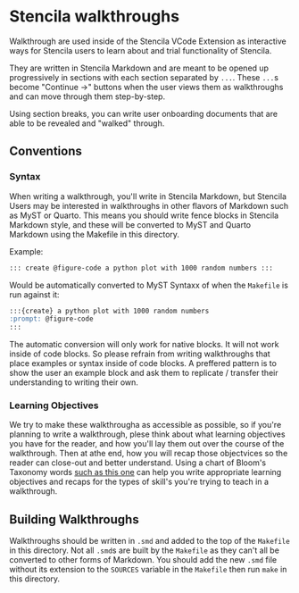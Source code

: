 # Stencila walkthroughs

Walkthrough are used inside of the Stencila VCode Extension as interactive ways for
Stencila users to learn about and trial functionality of Stencila.

They are written in Stencila Markdown and are meant to be opened up progressively in sections with each section separated by `...`. These `...`s become "Continue ->" buttons when the user views them as walkthroughs and can move through them step-by-step.

Using section breaks, you can write user onboarding documents that are able to be
revealed and "walked" through.

## Conventions

### Syntax

When writing a walkthrough, you'll write in Stencila Markdown, but Stencila Users may be interested in walkthroughs in other flavors of Markdown such as MyST or Quarto. This means you should write fence blocks in Stencila Markdown style, and these will be converted to MyST and Quarto Markdown using the Makefile in this directory.

Example:

```markdown
::: create @figure-code a python plot with 1000 random numbers :::
```

Would be automatically converted to MyST Syntaxx of when the `Makefile` is run against it:

```markdown
:::{create} a python plot with 1000 random numbers
:prompt: @figure-code
:::
```

The automatic conversion will only work for native blocks. It will not work inside of code blocks. So please refrain from writing walkthroughs that place examples or syntax inside of code blocks. A preffered pattern is to show the user an example block and ask them to replicate / transfer their understanding to writing their own.

### Learning Objectives

We try to make these walkthrougha as accessible as possible, so if you're planning to write a walkthrough, plese think about what learning objectives you have for the reader, and how you'll lay them out over the course of the walkthrough. Then at athe end, how you will recap those objectvices so the reader can close-out and better understand. Using a chart of Bloom's Taxonomy words [such as this one](https://www.flickr.com/photos/vandycft/29428436431) can help you write appropriate learning objectives and recaps for the types of skill's you're trying to teach in a walkthrough.

## Building Walkthroughs

Walkthroughs should be written in `.smd` and added to the top of the `Makefile`
in this directory. Not all `.smd`s are built by the `Makefile` as they can't all
be converted to other forms of Markdown. You should add the new `.smd` file without its
extension to the `SOURCES` variable in the `Makefile` then run `make` in this directory.
